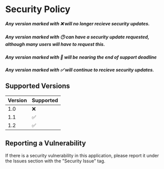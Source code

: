 # Security Policy
##### Any version marked with :x: will no longer recieve security updates.
##### Any version marked with :clock2: can have a security update requested, although many users will have to request this.
##### Any version marked with :red_circle: will be nearing the end of support deadline
##### Any version marked with :white_check_mark: will continue to recieve security updates.


## Supported Versions


| Version | Supported          |
| ------- | ------------------ |
| 1.0     | :x: |
| 1.1     | :white_check_mark: |
| 1.2     | :white_check_mark: |


## Reporting a Vulnerability

If there is a security vulnerability in this application, please report it under the Issues section with the "Security Issue" tag.
